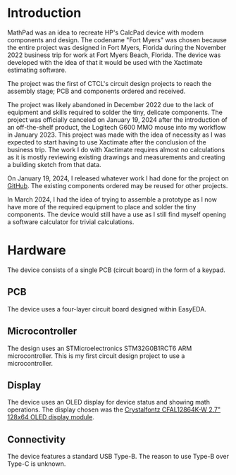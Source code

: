 # Introduction
MathPad was an idea to recreate HP's CalcPad device with modern components and design. The codename "Fort Myers" was chosen because the entire project was designed in Fort Myers, Florida during the November 2022 business trip for work at Fort Myers Beach, Florida. The device was developed with the idea of that it would be used with the Xactimate estimating software.

The project was the first of CTCL's circuit design projects to reach the assembly stage; PCB and components ordered and received.

The project was likely abandoned in December 2022 due to the lack of equipment and skills required to solder the tiny, delicate components. The project was officially canceled on January 19, 2024 after the introduction of an off-the-shelf product, the Logitech G600 MMO mouse into my workflow in January 2023. This project was made with the idea of necessity as I was expected to start having to use Xactimate after the conclusion of the business trip. The work I do with Xactimate requires almost no calculations as it is mostly reviewing existing drawings and measurements and creating a building sketch from that data.

On January 19, 2024, I released whatever work I had done for the project on [GitHub](https://github.com/ctcl-bregis/mathpad/tree/main). The existing components ordered may be reused for other projects.

In March 2024, I had the idea of trying to assemble a prototype as I now have more of the required equipment to place and solder the tiny components. The device would still have a use as I still find myself opening a software calculator for trivial calculations.

# Hardware
The device consists of a single PCB (circuit board) in the form of a keypad.

## PCB
The device uses a four-layer circuit board designed within EasyEDA. 

## Microcontroller
The design uses an STMicroelectronics STM32G0B1RCT6 ARM microcontroller. This is my first circuit design project to use a microcontroller.

## Display
The device uses an OLED display for device status and showing math operations. The display chosen was the [Crystalfontz CFAL12864K-W 2.7" 128x64 OLED display module](https://www.crystalfontz.com/product/cfal12864kw-128x64-white-graphic-oled).

## Connectivity
The device features a standard USB Type-B. The reason to use Type-B over Type-C is unknown.

